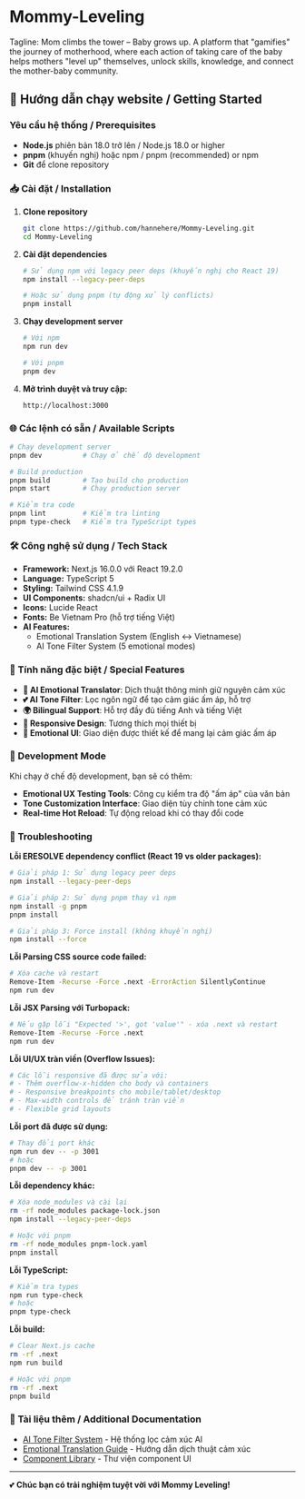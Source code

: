 # Mommy-Leveling
Tagline: Mom climbs the tower – Baby grows up. 
A platform that "gamifies" the journey of motherhood, where each action of taking care of the baby helps mothers "level up" themselves, unlock skills, knowledge, and connect the mother-baby community.

## 🚀 Hướng dẫn chạy website / Getting Started

### Yêu cầu hệ thống / Prerequisites
- **Node.js** phiên bản 18.0 trở lên / Node.js 18.0 or higher
- **pnpm** (khuyến nghị) hoặc npm / pnpm (recommended) or npm
- **Git** để clone repository

### 📥 Cài đặt / Installation

1. **Clone repository**
   ```bash
   git clone https://github.com/hannehere/Mommy-Leveling.git
   cd Mommy-Leveling
   ```

2. **Cài đặt dependencies**
   ```bash
   # Sử dụng npm với legacy peer deps (khuyến nghị cho React 19)
   npm install --legacy-peer-deps
   
   # Hoặc sử dụng pnpm (tự động xử lý conflicts)
   pnpm install
   ```

3. **Chạy development server**
   ```bash
   # Với npm
   npm run dev
   
   # Với pnpm
   pnpm dev
   ```

4. **Mở trình duyệt và truy cập:**
   ```
   http://localhost:3000
   ```

### 🌐 Các lệnh có sẵn / Available Scripts

```bash
# Chạy development server
pnpm dev          # Chạy ở chế độ development

# Build production
pnpm build        # Tạo build cho production
pnpm start        # Chạy production server

# Kiểm tra code
pnpm lint         # Kiểm tra linting
pnpm type-check   # Kiểm tra TypeScript types
```

### 🛠 Công nghệ sử dụng / Tech Stack

- **Framework:** Next.js 16.0.0 với React 19.2.0
- **Language:** TypeScript 5
- **Styling:** Tailwind CSS 4.1.9
- **UI Components:** shadcn/ui + Radix UI
- **Icons:** Lucide React
- **Fonts:** Be Vietnam Pro (hỗ trợ tiếng Việt)
- **AI Features:** 
  - Emotional Translation System (English ↔ Vietnamese)
  - AI Tone Filter System (5 emotional modes)

### 🌟 Tính năng đặc biệt / Special Features

- **🤖 AI Emotional Translator**: Dịch thuật thông minh giữ nguyên cảm xúc
- **💕 AI Tone Filter**: Lọc ngôn ngữ để tạo cảm giác ấm áp, hỗ trợ
- **🌍 Bilingual Support**: Hỗ trợ đầy đủ tiếng Anh và tiếng Việt
- **📱 Responsive Design**: Tương thích mọi thiết bị
- **🎨 Emotional UI**: Giao diện được thiết kế để mang lại cảm giác ấm áp

### 🔧 Development Mode

Khi chạy ở chế độ development, bạn sẽ có thêm:
- **Emotional UX Testing Tools**: Công cụ kiểm tra độ "ấm áp" của văn bản
- **Tone Customization Interface**: Giao diện tùy chỉnh tone cảm xúc
- **Real-time Hot Reload**: Tự động reload khi có thay đổi code

### 🚨 Troubleshooting

**Lỗi ERESOLVE dependency conflict (React 19 vs older packages):**
```bash
# Giải pháp 1: Sử dụng legacy peer deps
npm install --legacy-peer-deps

# Giải pháp 2: Sử dụng pnpm thay vì npm
npm install -g pnpm
pnpm install

# Giải pháp 3: Force install (không khuyến nghị)
npm install --force
```

**Lỗi Parsing CSS source code failed:**
```bash
# Xóa cache và restart
Remove-Item -Recurse -Force .next -ErrorAction SilentlyContinue
npm run dev
```

**Lỗi JSX Parsing với Turbopack:**
```bash
# Nếu gặp lỗi "Expected '>', got 'value'" - xóa .next và restart
Remove-Item -Recurse -Force .next
npm run dev
```

**Lỗi UI/UX tràn viền (Overflow Issues):**
```bash
# Các lỗi responsive đã được sửa với:
# - Thêm overflow-x-hidden cho body và containers
# - Responsive breakpoints cho mobile/tablet/desktop
# - Max-width controls để tránh tràn viền
# - Flexible grid layouts
```

**Lỗi port đã được sử dụng:**
```bash
# Thay đổi port khác
npm run dev -- -p 3001
# hoặc
pnpm dev -- -p 3001
```

**Lỗi dependency khác:**
```bash
# Xóa node_modules và cài lại
rm -rf node_modules package-lock.json
npm install --legacy-peer-deps

# Hoặc với pnpm
rm -rf node_modules pnpm-lock.yaml
pnpm install
```

**Lỗi TypeScript:**
```bash
# Kiểm tra types
npm run type-check
# hoặc
pnpm type-check
```

**Lỗi build:**
```bash
# Clear Next.js cache
rm -rf .next
npm run build

# Hoặc với pnpm
rm -rf .next
pnpm build
```

### 📖 Tài liệu thêm / Additional Documentation

- [AI Tone Filter System](./AI-TONE-FILTER-SYSTEM.md) - Hệ thống lọc cảm xúc AI
- [Emotional Translation Guide](./docs/emotional-translation.md) - Hướng dẫn dịch thuật cảm xúc
- [Component Library](./docs/components.md) - Thư viện component UI

---

💕 **Chúc bạn có trải nghiệm tuyệt vời với Mommy Leveling!**
